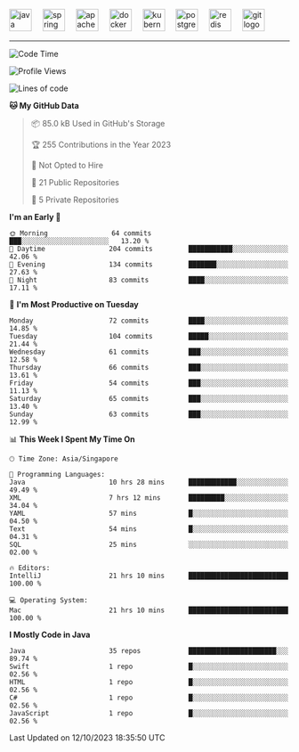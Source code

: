 <p align="left">
  <img src="https://cdn.jsdelivr.net/gh/devicons/devicon/icons/java/java-original.svg" height="40" alt="java logo"  />
  <img width="12" />
  <img src="https://cdn.jsdelivr.net/gh/devicons/devicon/icons/spring/spring-original.svg" height="40" alt="spring logo"  />
  <img width="12" />
  <img src="https://cdn.jsdelivr.net/gh/devicons/devicon/icons/apachekafka/apachekafka-original.svg" height="40" alt="apachekafka logo"  />
  <img width="12" />
  <img src="https://cdn.jsdelivr.net/gh/devicons/devicon/icons/docker/docker-original.svg" height="40" alt="docker logo"  />
  <img width="12" />
  <img src="https://cdn.jsdelivr.net/gh/devicons/devicon/icons/kubernetes/kubernetes-plain.svg" height="40" alt="kubernetes logo"  />
  <img width="12" />
  <img src="https://cdn.jsdelivr.net/gh/devicons/devicon/icons/postgresql/postgresql-original.svg" height="40" alt="postgresql logo"  />
  <img width="12" />
  <img src="https://cdn.jsdelivr.net/gh/devicons/devicon/icons/redis/redis-original.svg" height="40" alt="redis logo"  />
  <img width="12" />
  <img src="https://cdn.jsdelivr.net/gh/devicons/devicon/icons/git/git-original.svg" height="40" alt="git logo"  />
</p>


<!--<img src="https://media.giphy.com/media/LnQjpWaON8nhr21vNW/giphy.gif" width="60"> <em><b>I love connecting with different people</b> so if you want to say <b>hi, I'll be happy to meet you more!</b> 😊 </em> -->

---
<!--START_SECTION:waka-->
![Code Time](http://img.shields.io/badge/Code%20Time-1%2C333%20hrs%2052%20mins-blue)

![Profile Views](http://img.shields.io/badge/Profile%20Views-247-blue)

![Lines of code](https://img.shields.io/badge/From%20Hello%20World%20I%27ve%20Written-159.2%20thousand%20lines%20of%20code-blue)

**🐱 My GitHub Data** 

> 📦 85.0 kB Used in GitHub's Storage 
 > 
> 🏆 255 Contributions in the Year 2023
 > 
> 🚫 Not Opted to Hire
 > 
> 📜 21 Public Repositories 
 > 
> 🔑 5 Private Repositories 
 > 
**I'm an Early 🐤** 

```text
🌞 Morning                64 commits          ███░░░░░░░░░░░░░░░░░░░░░░   13.20 % 
🌆 Daytime                204 commits         ███████████░░░░░░░░░░░░░░   42.06 % 
🌃 Evening                134 commits         ███████░░░░░░░░░░░░░░░░░░   27.63 % 
🌙 Night                  83 commits          ████░░░░░░░░░░░░░░░░░░░░░   17.11 % 
```
📅 **I'm Most Productive on Tuesday** 

```text
Monday                   72 commits          ████░░░░░░░░░░░░░░░░░░░░░   14.85 % 
Tuesday                  104 commits         █████░░░░░░░░░░░░░░░░░░░░   21.44 % 
Wednesday                61 commits          ███░░░░░░░░░░░░░░░░░░░░░░   12.58 % 
Thursday                 66 commits          ███░░░░░░░░░░░░░░░░░░░░░░   13.61 % 
Friday                   54 commits          ███░░░░░░░░░░░░░░░░░░░░░░   11.13 % 
Saturday                 65 commits          ███░░░░░░░░░░░░░░░░░░░░░░   13.40 % 
Sunday                   63 commits          ███░░░░░░░░░░░░░░░░░░░░░░   12.99 % 
```


📊 **This Week I Spent My Time On** 

```text
🕑︎ Time Zone: Asia/Singapore

💬 Programming Languages: 
Java                     10 hrs 28 mins      ████████████░░░░░░░░░░░░░   49.49 % 
XML                      7 hrs 12 mins       █████████░░░░░░░░░░░░░░░░   34.04 % 
YAML                     57 mins             █░░░░░░░░░░░░░░░░░░░░░░░░   04.50 % 
Text                     54 mins             █░░░░░░░░░░░░░░░░░░░░░░░░   04.31 % 
SQL                      25 mins             ░░░░░░░░░░░░░░░░░░░░░░░░░   02.00 % 

🔥 Editors: 
IntelliJ                 21 hrs 10 mins      █████████████████████████   100.00 % 

💻 Operating System: 
Mac                      21 hrs 10 mins      █████████████████████████   100.00 % 
```

**I Mostly Code in Java** 

```text
Java                     35 repos            ██████████████████████░░░   89.74 % 
Swift                    1 repo              █░░░░░░░░░░░░░░░░░░░░░░░░   02.56 % 
HTML                     1 repo              █░░░░░░░░░░░░░░░░░░░░░░░░   02.56 % 
C#                       1 repo              █░░░░░░░░░░░░░░░░░░░░░░░░   02.56 % 
JavaScript               1 repo              █░░░░░░░░░░░░░░░░░░░░░░░░   02.56 % 
```




 Last Updated on 12/10/2023 18:35:50 UTC
<!--END_SECTION:waka-->


<!--
**SimakovIgor/SimakovIgor** is a ✨ _special_ ✨ repository because its `README.md` (this file) appears on your GitHub profile.

Here are some ideas to get you started:

- 🔭 I’m currently working on ...
- 🌱 I’m currently learning ...
- 👯 I’m looking to collaborate on ...
- 🤔 I’m looking for help with ...
- 💬 Ask me about ...
- 📫 How to reach me: ...
- 😄 Pronouns: ...
- ⚡ Fun fact: ...
-->
